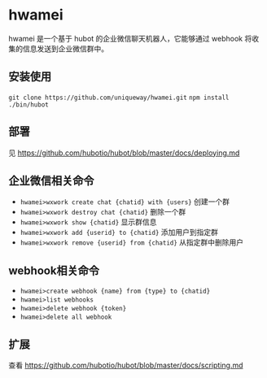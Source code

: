 # hwamei

hwamei 是一个基于 hubot 的企业微信聊天机器人，它能够通过 webhook 将收集的信息发送到企业微信群中。

## 安装使用

`git clone https://github.com/uniqueway/hwamei.git`
`npm install`
`./bin/hubot`

## 部署

见 https://github.com/hubotio/hubot/blob/master/docs/deploying.md

## 企业微信相关命令

- `hwamei>wxwork create chat {chatid} with {users}` 创建一个群
- `hwamei>wxwork destroy chat {chatid}` 删除一个群
- `hwamei>wxwork show {chatid}` 显示群信息
- `hwamei>wxwork add {userid} to {chatid}` 添加用户到指定群
- `hwamei>wxwork remove {userid} from {chatid}` 从指定群中删除用户

## webhook相关命令
- `hwamei>create webhook {name} from {type} to {chatid}`
- `hwamei>list webhooks`
- `hwamei>delete webhook {token}`
- `hwamei>delete all webhook`

## 扩展

查看 https://github.com/hubotio/hubot/blob/master/docs/scripting.md
